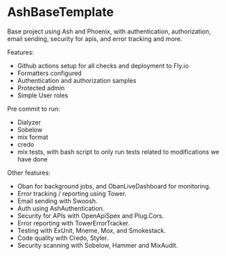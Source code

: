 # AshBaseTemplate

Base project using Ash and Phoenix, with authentication, authorization, email sending, security for apis, and error tracking and more.

Features:
- Github actions setup for all checks and deployment to Fly.io
- Formatters configured
- Authentication and authorization samples
- Protected admin
- Simple User roles

Pre commit to run:

- Dialyzer
- Sobelow
- mix format
- credo
- mix tests, with bash script to only run tests related to modifications we have done

Other features:

- Oban for background jobs, and ObanLiveDashboard for monitoring.
- Error tracking / reporting using Tower.
- Email sending with Swoosh.
- Auth using AshAuthentication.
- Security for APIs with OpenApiSpex and Plug.Cors.
- Error reporting with TowerErrorTracker.
- Testing with ExUnit, Mneme, Mox, and Smokestack.
- Code quality with Credo, Styler.
- Security scanning with Sobelow, Hammer and MixAudit.
